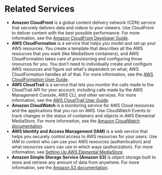 # Related Services<a name="what-is-related-services"></a>
+ **Amazon CloudFront** is a global content delivery network \(CDN\) service that securely delivers data and videos to your viewers\. Use CloudFront to deliver content with the best possible performance\. For more information, see the [Amazon CloudFront Developer Guide](https://docs.aws.amazon.com/AmazonCloudFront/latest/DeveloperGuide/)\.
+ **AWS CloudFormation** is a service that helps you model and set up your AWS resources\. You create a template that describes all the AWS resources that you want \(like MediaStore containers\), and AWS CloudFormation takes care of provisioning and configuring those resources for you\. You don't need to individually create and configure AWS resources and figure out what's dependent on what; AWS CloudFormation handles all of that\. For more information, see the [AWS CloudFormation User Guide](https://docs.aws.amazon.com/AWSCloudFormation/latest/UserGuide/)\.
+ **AWS CloudTrail** is a service that lets you monitor the calls made to the CloudTrail API for your account, including calls made by the AWS Management Console, AWS CLI, and other services\. For more information, see the [AWS CloudTrail User Guide](https://docs.aws.amazon.com/awscloudtrail/latest/userguide/)\.
+ **Amazon CloudWatch** is a monitoring service for AWS Cloud resources and the applications that you run on AWS\. Use CloudWatch Events to track changes in the status of containers and objects in AWS Elemental MediaStore\. For more information, see the [Amazon CloudWatch documentation](https://docs.aws.amazon.com/cloudwatch/)\.
+ **AWS Identity and Access Management \(IAM\)** is a web service that helps you securely control access to AWS resources for your users\. Use IAM to control who can use your AWS resources \(authentication\) and what resources users can use in which ways \(authorization\)\. For more information, see [Setting Up AWS Elemental MediaStore](setting-up.md)\.
+ **Amazon Simple Storage Service \(Amazon S3\)** is object storage built to store and retrieve any amount of data from anywhere\. For more information, see the [Amazon S3 documentation](https://docs.aws.amazon.com/s3/)\.
